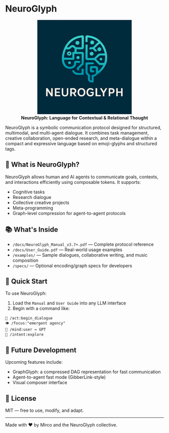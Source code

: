 # NeuroGlyph

<p align="center">
  <img src="NeuroGlyph-Logo.png" alt="NeuroGlyph-Logo" width="300"/>
  <br/>
  <strong>NeuroGlyph: Language for Contextual & Relational Thought</strong>
</p>


NeuroGlyph is a symbolic communication protocol designed for structured, multimodal, and multi-agent dialogue. It combines task management, creative collaboration, open-ended research, and meta-dialogue within a compact and expressive language based on emoji-glyphs and structured tags.

## 🧠 What is NeuroGlyph?

NeuroGlyph allows human and AI agents to communicate goals, contexts, and interactions efficiently using composable tokens. It supports:
- Cognitive tasks
- Research dialogue
- Collective creative projects
- Meta-programming
- Graph-level compression for agent-to-agent protocols

## 📚 What's Inside

- `/docs/NeuroGlyph_Manual_v3.7+.pdf` — Complete protocol reference
- `/docs/User_Guide.pdf` — Real-world usage examples
- `/examples/` — Sample dialogues, collaborative writing, and music composition
- `/specs/` — Optional encoding/graph specs for developers

## 🚀 Quick Start

To use NeuroGlyph:
1. Load the `Manual` and `User Guide` into any LLM interface
2. Begin with a command like:

```neuroglyph
🚀 /act:begin_dialogue
👁️ /focus:"emergent agency"
🤝 /mind:user ↔ GPT
🧠 /intent:explore
```

## 🤖 Future Development

Upcoming features include:
- GraphGlyph: a compressed DAG representation for fast communication
- Agent-to-agent fast mode (GibberLink-style)
- Visual composer interface

## 🧭 License

MIT — free to use, modify, and adapt.

---

Made with ❤️ by Mirco and the NeuroGlyph collective.

